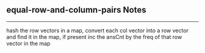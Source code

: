 <h2>equal-row-and-column-pairs Notes</h2><hr>hash the row vectors in a map, convert each col vector into a row vector and find it in the map, if present inc the ansCnt by the freq of that row vector in the map